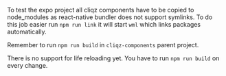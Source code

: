 To test the expo project all cliqz components have to be copied to node_modules as react-native bundler does not support symlinks. To do this job easier run `npm run link` it will start `wml` which links packages automatically. 

Remember to run `npm run build` in `cliqz-components` parent project.

There is no support for life reloading yet. You have to run `npm run build` on every change.
